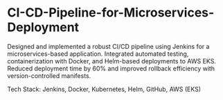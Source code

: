 # CI-CD-Pipeline-for-Microservices-Deployment
Designed and implemented a robust CI/CD pipeline using Jenkins for a microservices-based application. Integrated automated testing, containerization with Docker, and Helm-based deployments to AWS EKS. Reduced deployment time by 60% and improved rollback efficiency with version-controlled manifests.

Tech Stack: Jenkins, Docker, Kubernetes, Helm, GitHub, AWS (EKS)
